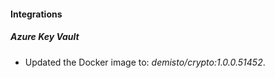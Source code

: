 #### Integrations
##### Azure Key Vault
- Updated the Docker image to: *demisto/crypto:1.0.0.51452*.

